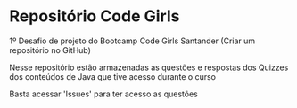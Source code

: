 # Repositório Code Girls
1º Desafio de projeto do Bootcamp Code Girls Santander (Criar um repositório no GitHub)

Nesse repositório estão armazenadas as questões e respostas dos Quizzes dos conteúdos de Java que tive acesso durante o curso

Basta acessar 'Issues' para ter acesso as questões
